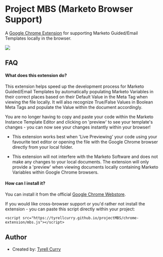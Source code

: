 
# Project MBS (Marketo Browser Support)

A [Google Chrome Extension](https://chrome.google.com/webstore/detail/marketo-local-browser-sup/iinigaojmcejccagokaolgdfhelkemap?hl=en&authuser=0) for supporting Marketo Guided/Email Templates locally in the browser.

<image src="https://lh3.googleusercontent.com/ViDKK5NlB_IwQPh15yzeeRSyksev_CPGfRTAySf7JhJvhadnsp7dvL3Y8AQDQoC9V1VuEwes66rK5waeL0VlhbOq=w640-h400-e365-rj-sc0x00ffffff" />

## FAQ

#### What does this extension do?

This extension helps speed up the development process for Marketo Guided/Email Templates by automatically populating Marketo Variables in their correct places based on their Default Value in the Meta Tag when viewing the file locally. It will also recognize True/False Values in Boolean Meta Tags and populate the Value within the document accordingly.

You are no longer having to copy and paste your code within the Marketo Instance Template Editor and clicking on 'preview' to see your template's changes - you can now see your changes instantly within your browser!

- This extension works best when 'Live Previewing' your code using your favourite text editor or opening the file with the Google Chrome browser directly from your local folder.

- This extension will not interfere with the Marketo Software and does not make any changes to your local documents. The extension will only provide a 'preview' when viewing documents locally containing Marketo Variables within Google Chrome browsers.

#### How can I install it?

You can install it from the official [Google Chrome Webstore](https://chrome.google.com/webstore/detail/marketo-local-browser-sup/iinigaojmcejccagokaolgdfhelkemap?hl=en&authuser=0).

If you would like cross-browser support or you'd rather not install the extension - you can paste this script directly within your project:

```
<script src="https://tyrellcurry.github.io/projectMBS/chrome-extension/mbs.js"></script>
```

## Author

- Created by: [Tyrell Curry](https://tyrellcurry.io)

